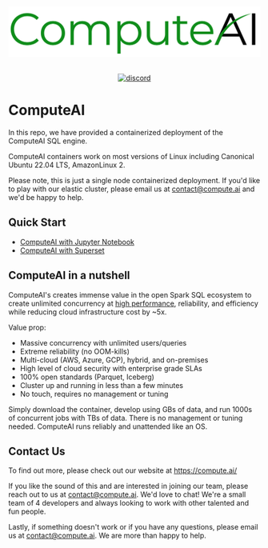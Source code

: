 <div align="center">
  <img src="https://github.com/ComputeAI/computeAI-integrations/blob/main/logo/ComputeAI-Logo.png" height="100">
</div>
<br>

<p align="center">
  <a href="https://discord.gg/wemNjP3tUd">
    <img src="https://shields.io/discord/909674491309850675" alt="discord" />
  </a>
</p>


# ComputeAI

In this repo, we have provided a containerized deployment of the ComputeAI SQL engine.

ComputeAI containers work on most versions of Linux including Canonical Ubuntu 22.04 LTS, AmazonLinux 2.

Please note, this is just a single node containerized deployment. If you'd like to play with our elastic cluster, please email us at contact@compute.ai and we'd be happy to help.

## Quick Start

- [ComputeAI with Jupyter Notebook](https://github.com/ComputeAI/computeAI-integrations/tree/main/jupyter/README.md)
- [ComputeAI with Superset](https://github.com/ComputeAI/computeAI-integrations/tree/main/superset/README.md)

## ComputeAI in a nutshell

ComputeAI's creates immense value in the open Spark SQL ecosystem to create unlimited concurrency at [high performance](https://compute.ai/report/compute-vs-aws-emr-spark-benchmark-report/), reliability, and efficiency while reducing cloud infrastructure cost by ~5x.

Value prop:
- Massive concurrency with unlimited users/queries
- Extreme reliability (no OOM-kills)
- Multi-cloud (AWS, Azure, GCP), hybrid, and on-premises
- High level of cloud security with enterprise grade SLAs
- 100% open standards (Parquet, Iceberg)
- Cluster up and running in less than a few minutes
- No touch, requires no management or tuning 

Simply download the container, develop using GBs of data, and run 1000s of concurrent jobs with TBs of data. There is no management or tuning needed. ComputeAI runs reliably and unattended like an OS.

## Contact Us

To find out more, please check out our website at https://compute.ai/

If you like the sound of this and are interested in joining our team, please reach out to us at contact@compute.ai. We'd love to chat! We're a small team of 4 developers and always looking to work with other talented and fun people.

Lastly, if something doesn't work or if you have any questions, please email us at contact@compute.ai. We are more than happy to help.


